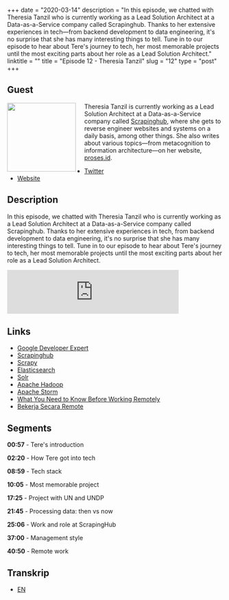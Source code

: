 +++
date = "2020-03-14"
description = "In this episode, we chatted with Theresia Tanzil who is currently working as a Lead Solution Architect at a Data-as-a-Service company called Scrapinghub. Thanks to her extensive experiences in tech—from backend development to data engineering, it's no surprise that she has many interesting things to tell. Tune in to our episode to hear about Tere's journey to tech, her most memorable projects until the most exciting parts about her role as a Lead Solution Architect."
linktitle = ""
title = "Episode 12 - Theresia Tanzil"
slug = "12"
type = "post"
+++

## Guest

<img style="float: left; width: 160px; margin-right: 20px;" src="/img/ep12.jpg">

Theresia Tanzil is currently working as a Lead Solution Architect at a Data-as-a-Service company called [Scrapinghub](https://scrapinghub.com), where she gets to reverse engineer websites and systems on a daily basis, among other things. She also writes about various topics—from metacognition to information architecture—on her website, [proses.id](https://proses.id).

- [Twitter](https://twitter.com/theresiatanzil)
- [Website](http://proses.id)

## Description

In this episode, we chatted with Theresia Tanzil who is currently working as a Lead Solution Architect at a Data-as-a-Service company called Scrapinghub. Thanks to her extensive experiences in tech, from backend development to data engineering, it's no surprise that she has many interesting things to tell. Tune in to our episode to hear about Tere's journey to tech, her most memorable projects until the most exciting parts about her role as a Lead Solution Architect.

<iframe src="https://anchor.fm/kartini-teknologi/embed/episodes/Episode-12---Ngobrolin-tentang-data-dan-bekerja-secara--remote-bersama-Theresia-Tanzil-ebp5bb" height="102px" width="400px" frameborder="0" scrolling="no"></iframe>

## Links

- [Google Developer Expert](https://developers.google.com/community/experts/directory)
- [Scrapinghub](https://scrapinghub.com)
- [Scrapy](https://scrapy.org/)
- [Elasticsearch](https://www.elastic.co/)
- [Solr](https://lucene.apache.org/solr/)
- [Apache Hadoop](https://hadoop.apache.org/)
- [Apache Storm](https://storm.apache.org/)
- [What You Need to Know Before Working Remotely](https://medium.com/@theresiatanzil/what-you-need-to-know-before-working-remotely-bc2cd5b9ea0)
- [Bekerja Secara Remote](https://medium.com/@theresiatanzil/bekerja-secara-remote-2e835c5b28c4)

## Segments

**00:57** - Tere's introduction

**02:20** - How Tere got into tech

**08:59** - Tech stack

**10:05** - Most memorable project

**17:25** - Project with UN and UNDP

**21:45** - Processing data: then vs now

**25:06** - Work and role at ScrapingHub

**37:00** - Management style

**40:50** - Remote work

## Transkrip

- [EN](transcript)
